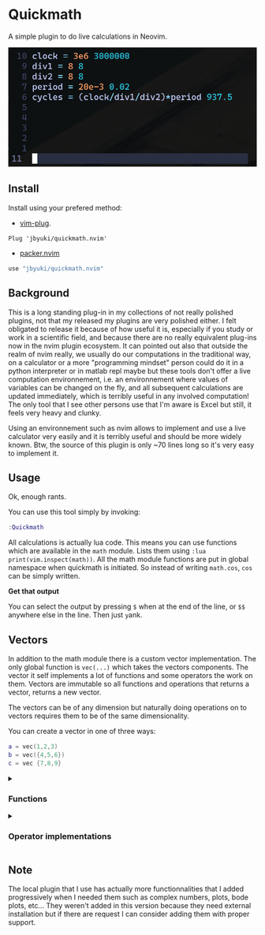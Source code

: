 Quickmath
=========

A simple plugin to do live calculations in Neovim.

![quickmath screenshot](https://raw.githubusercontent.com/jbyuki/gifs/main/quickmath.PNG)

Install
-------

Install using your prefered method:
- [vim-plug](https://github.com/junegunn/vim-plug).
```vim
Plug 'jbyuki/quickmath.nvim'
```

- [packer.nvim](https://github.com/wbthomason/packer.nvim)
```lua
use "jbyuki/quickmath.nvim"
```

Background
----------

This is a long standing plug-in in my collections of not really polished plugins, not that my released my plugins are very polished either. I felt obligated to release it because of how useful it is, especially if you study or work in a scientific field, and because there are no really equivalent plug-ins now in the nvim plugin ecosystem. It can pointed out also that outside the realm of nvim really, we usually do our computations in the traditional way, on a calculator or a more "programming mindset" person could do it in a python interpreter or in matlab repl maybe but these tools don't offer a live computation environnement, i.e. an environnement where values of variables can be changed on the fly, and all subsequent calculations are updated immediately, which is terribly useful in any involved computation! The only tool that I see other persons use that I'm aware is Excel but still, it feels very heavy and clunky.

Using an environnement such as nvim allows to implement and use a live calculator very easily and it is terribly useful and should be more widely known. Btw, the source of this plugin is only ~70 lines long so it's very easy to implement it.

Usage
-----

Ok, enough rants.

You can use this tool simply by invoking:

```lua
:Quickmath
```

All calculations is actually lua code.
This means you can use functions which are available in the `math` module.
Lists them using `:lua print(vim.inspect(math))`. 
All the math module functions are put in global namespace when quickmath is initiated. So instead of writing `math.cos`, `cos` can be simply written.

**Get that output**

You can select the output by pressing `$` when at the end of the line, or `$$` anywhere else in the line.
Then just `y`ank.

## Vectors

In addition to the math module there is a custom vector implementation.
The only global function is `vec(...)` which takes the vectors components.
The vector it self implements a lot of functions and some operators the work on them.
Vectors are immutable so all functions and operations that returns a vector,
returns a new vector.

The vectors can be of any dimension but naturally doing operations on to vectors
requires them to be of the same dimensionality.

You can create a vector in one of three ways:
```lua
a = vec(1,2,3)
b = vec({4,5,6})
c = vec {7,8,9}
```

<details>
<summary><h3>Functions</h3></summary>

#### `clone`

Creates a clone of the vector.

```lua
a = vec(1,2,3)
b = a:clone() -- b == vec(1,2,3)
```

#### `unpack`

Unpacks the vector into its components.

```lua
a = vec(1,2,3)
x, y, z = a:unpack() -- x = 1, y = 2, z = 3
```

#### `mag`

Get the magnitude, or length, of the vector.

```lua
a = vec(3,4)
len = a:mag() -- len = 5
```

#### `magsq`

Get the square magnitude, or length, of the vector.
This has better performance if you don't need the actual
magnitude but are for example comparing one vector to another.

```lua
a = vec(3,4)
len = a:magsq() -- len = 25
```

#### `setmag`

Creates a copy of the vector with the same direction but the
given magnitude.

```lua
a = vec(3,4)
b = a:setmag(10) -- b == vec(6, 8)
```

#### `scale`

Takes a number or a vector as input and created a new vector
and scales it either by the given factor or element-wise by vector.

```lua
a = vec(3,4)
b = a:scale(2) -- b == vec(6, 8)
-- or
a = vec(3,4)
b = a:scale(vec(1,2)) -- b == vec(3, 8)
```

#### `norm`

Creates a normalized copy of the vector.

```lua
a = vec(3,4)
b = a:norm() -- b = vec(0.6, 0.8)
len = b:mag() -- len == 1
```

#### `dist`

Calculates the distance between the vectors.

```lua
a = vec(1,0)
b = vec(-1,0)
c = a:dist(b) -- c == 2
```

#### `distsq`

Calculates the square distance between the vectors.
Like `magsq` this is more performant and great if you are
comparing vectors.

```lua
a = vec(1,0)
b = vec(-1,0)
c = a:distsq(b) -- c == 4
```

#### `limit`

Creates a copy of the vector and limits its magnitude
to the given value.

```lua
a = vec(6,8)
b = a:limit(5) -- b = vec(3,4)
-- and
a = vec(6,8)
b = a:limit(25) -- b = vec(6,8)
```

</details>

<details>
<summary><h3>Operator implementations</h3></summary>

#### Negating

Vectors can be negated simply by pretending a `-`.

```lua
a = vec(1,2)
b = -a -- b == vec(-1,-2)
```

#### Adding

```lua
a = vec(1,2)
b = vec(2,1)
c = a + b -- c == vec(3,3)
```

#### Subtracting

```lua
a = vec(1,2)
b = vec(2,1)
c = a - b -- c == vec(-1,1)
```

#### Dot product

```lua
a = vec(1,2)
b = vec(2,1)
c = a * b -- c == 4
```

#### Multiply

```lua
a = vec(1,2)
c = a * 5 -- c == vec(5,10)
```

</details>

Note
----

The local plugin that I use has actually more functionnalities that I added progressively when I needed them such as complex numbers, plots, bode plots, etc... They weren't added in this version because they need external installation but if there are request I can consider adding them with proper support.
